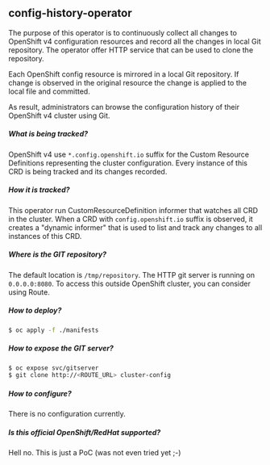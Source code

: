 ## config-history-operator

The purpose of this operator is to continuously collect all changes to OpenShift v4 configuration resources and record
all the changes in local Git repository. The operator offer HTTP service that can be used to clone the repository.

Each OpenShift config resource is mirrored in a local Git repository. If change is observed in the original resource
the change is applied to the local file and committed. 

As result, administrators can browse the configuration history of their OpenShift v4 cluster using Git.

##### What is being tracked?

OpenShift v4 use `*.config.openshift.io` suffix for the Custom Resource Definitions representing the cluster configuration.
Every instance of this CRD is being tracked and its changes recorded.

##### How it is tracked?

This operator run CustomResourceDefinition informer that watches all CRD in the cluster. When a CRD with `config.openshift.io`
suffix is observed, it creates a "dynamic informer" that is used to list and track any changes to all instances of this CRD.

##### Where is the GIT repository?

The default location is `/tmp/repository`. The HTTP git server is running on `0.0.0.0:8080`. To access this outside OpenShift
cluster, you can consider using Route.


##### How to deploy?

```bash
$ oc apply -f ./manifests
```

##### How to expose the GIT server?

```bash
$ oc expose svc/gitserver
$ git clone http://<ROUTE_URL> cluster-config
```

##### How to configure?

There is no configuration currently.

##### Is this official OpenShift/RedHat supported?

Hell no. This is just a PoC (was not even tried yet ;-)
